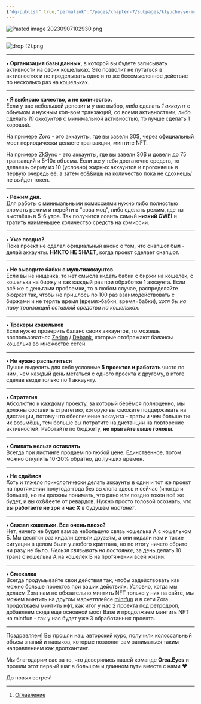 ```yaml
---
{"dg-publish":true,"permalink":"/pages/chapter-7/subpages/klyuchevye-momenty/"}
---
```



![Pasted image 20230907102930.png]()

---

![drop (2).png]()

---

**• Организация базы данных**, в которой вы будете записывать активности на своих кошельках. Это позволит не путаться в активностях и не проделывать одно и то же бессмысленное действие по несколько раз на кошельках.

---

**• Я выбираю качество, а не количество.**  
Если у вас небольшой депозит и у вас выбор, _либо_ сделать _1 аккаунт_ с объемом и нужным кол-вом транзакций, со всеми активностями, _либо_ сделать _10 аккаунтов_ с минимальной активностью, то лучше сделать 1 хороший.

На примере _Zora_ - это аккаунты, где вы завели 30$, через официальный мост периодически делаете транзакции, минтите NFT.

На примере ZkSync - это аккаунты, где вы завели 30$ и довели до 75 транзакций и 5-10к объема. Если же у тебя достаточно средств, то делаешь ферму из 10 (условно) жирных аккаунтов и прогоняешь в первую очередь её, а затем еб&&ишь на количество пока не сдохнешь/не выйдет токен.

---

**• Режим дня.**  
Для работы с минимальными комиссиями нужно либо полностью сломать режим и перейти в "сова мод", либо сделать режим, где ты выстаёшь в 5-6 утра. Так получится ловить самый **низкий GWEI** и тратить наименьшее количество средств на комиссии.

---

**• Уже поздно?**  
Пока проект не сделал официальный анонс о том, что снапшот был - делай аккаунты. **НИКТО НЕ ЗНАЕТ**, когда проект сделает снапшот.

---

**• Не выводите бабки с мультиаккаунтов**  
Если вы не нищенка, то нет смысла кидать бабки с биржи на кошелёк, с кошелька на биржу и так каждый раз при обработке 1 аккаунта. Если всё же с деньгами проблемки, то в любом случае, распределяйте бюджет так, чтобы не пришлось по 100 раз взаимодействовать с биржами и не терять время (время>бабки, время=бабки), _хотя бы на пару транзакций оставляй средства на кошельках._

---

**• Трекеры кошельков**  
Если нужно проверить баланс своих аккаунтов, то можешь воспользоваться [Zerion](https://zerion.io/) / [Debank](https://debank.com/), которые отображают балансы кошелька во множестве сетей.

---

**• Не нужно распыляться**  
Лучше выделить для себя условные **5 проектов и работать** чисто по ним, чем каждый день метаться с одного проекта к другому, в итоге сделав везде только по 1 аккаунту.

---

**• Стратегия**  
Абсолютно к каждому проекту, за который берёмся полноценно, мы должны составить стратегию, которую вы сможете поддерживать на дистанции, потому что обеспечение аккаунта - траты и чем больше ты их возьмёшь, тем больше вы потратите на дистанции на повторение активностей. Работайте по бюджету, **не прыгайте выше головы**.

---

**• Сливать нельзя оставлять**  
Всегда при листинге продаем по любой цене. Единственное, потом можно откупить 10-20% обратно, до лучших времен.

---

**• Не сдаёмся**  
Хоть и тяжело психологически делать аккаунты в один и тот же проект на протяжении полугода-года без выхлопа здесь и сейчас (иногда и больше), но вы должны понимать, что рано или поздно токен всё же будет, и вы ох&&еете от ревардов. Нужно просто головой осознать, что **вы работаете не зря** и **час X** в будущем _настанет_.

---

**• Связал кошельки. Все очень плохо?**  
Нет, ничего не будет вам за небольшую связь кошелька А с кошельком Б. Мы десятки раз кидали деньги друзьям, а они кидали нам и такие ситуации в целом были у любого криптана, но по итогу ничего сбрито ни разу не было. _Нельзя связывать на постоянке_, за день делать 10 транз с кошелька А на кошелёк Б на протяжении всей жизни.

---

**• Смекалка**  
Всегда продумывайте свои действия так, чтобы задействовать как можно больше проектов при ваших действиях. Условно, когда мы делаем Zora нам не обязательно минтить NFT только у них на сайте, мы можем минтить на другом маркетплейсе [mintfun](https://mint.fun/fundrop?ref=0xA1315D4A704E631c72Ac23233141d77C0B143423) и в сети Zora продолжаем минтить нфт, как итог у нас 2 проекта под ретродроп, добавляем сюда еще основной мост Base и продолжаем минтить NFT на mintfun - так у нас будет уже 3 обработанных проекта.

---

Поздравляем! Вы прошли наш авторский курс, получили колоссальный объем знаний и навыков, которые позволят вам заниматься таким направлением как дропхантинг.

Мы благодарим вас за то, что доверились нашей команде **Orca.Eyes** и прошли этот первый шаг в большом и длинном пути вместе с нами ❤️

До новых встреч!

---

1. [Оглавление](https://hackmd.io/_jJSNrZSRYKfaVAo1c4-Mw)
